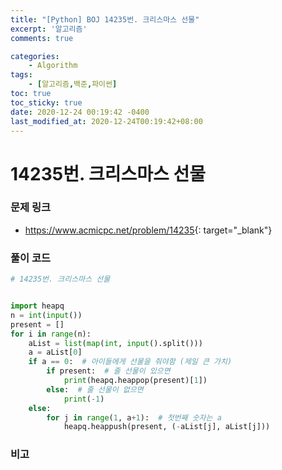 ```yaml
---
title: "[Python] BOJ 14235번. 크리스마스 선물"
excerpt: '알고리즘'
comments: true

categories:
    - Algorithm
tags:
    - [알고리즘,백준,파이썬]
toc: true
toc_sticky: true
date: 2020-12-24 00:19:42 -0400
last_modified_at: 2020-12-24T00:19:42+08:00
---
```


# 14235번. 크리스마스 선물

### 문제 링크
- <https://www.acmicpc.net/problem/14235>{: target="\_blank"}

### 풀이 코드

```python
# 14235번. 크리스마스 선물


import heapq
n = int(input())
present = []
for i in range(n):
    aList = list(map(int, input().split()))
    a = aList[0]
    if a == 0:  # 아이들에게 선물을 줘야함 (제일 큰 가치)
        if present:  # 줄 선물이 있으면
            print(heapq.heappop(present)[1])
        else:  # 줄 선물이 없으면
            print(-1)
    else:
        for j in range(1, a+1):  # 첫번째 숫자는 a
            heapq.heappush(present, (-aList[j], aList[j]))
```

### 비고